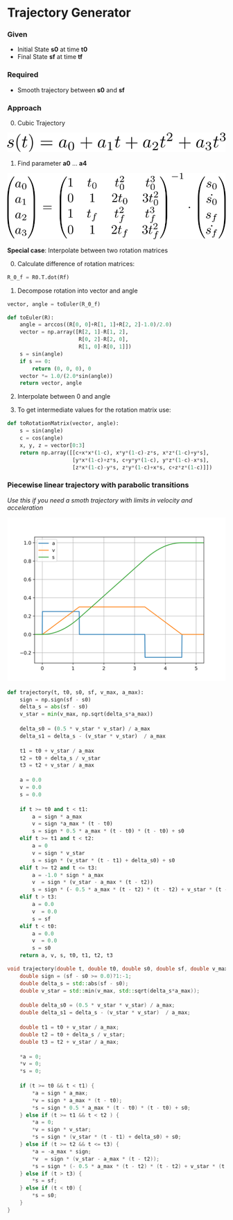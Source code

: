 
# Trajectory Generator

### Given

* Initial State **s0** at time **t0**
* Final State **sf** at time **tf**

### Required

* Smooth trajectory between **s0** and **sf**

### Approach

0. Cubic Trajectory

![Cubic Trajectory Image](./images/cubic-trajectory.svg)

1. Find parameter **a0** ... **a4**

![Cubic Trajectory Solution 1 Image](./images/cubic-trajectory-1.svg)

**Special case**: Interpolate between two rotation matrices

0. Calculate difference of rotation matrices:

```python
R_0_f = R0.T.dot(Rf)
```

1. Decompose rotation into vector and angle 

```python
vector, angle = toEuler(R_0_f)
```

```python
def toEuler(R):
    angle = arccos((R[0, 0]+R[1, 1]+R[2, 2]-1.0)/2.0)
    vector = np.array([R[2, 1]-R[1, 2],
                       R[0, 2]-R[2, 0],
                       R[1, 0]-R[0, 1]])
    s = sin(angle)
    if s == 0:
        return (0, 0, 0), 0
    vector *= 1.0/(2.0*sin(angle))
    return vector, angle
```

2. Interpolate between 0 and angle

3. To get intermediate values for the rotation matrix use:

```python
def toRotationMatrix(vector, angle):
    s = sin(angle)
    c = cos(angle)
    x, y, z = vector[0:3]
    return np.array([[c+x*x*(1-c), x*y*(1-c)-z*s, x*z*(1-c)+y*s],
                     [y*x*(1-c)+z*s, c+y*y*(1-c), y*z*(1-c)-x*s],
                     [z*x*(1-c)-y*s, z*y*(1-c)+x*s, c+z*z*(1-c)]])
```

### Piecewise linear trajectory with parabolic transitions

*Use this if you need a smoth trajectory with limits in velocity and acceleration*

![Cubic Trajectory Image](./images/traj.svg)

```python
def trajectory(t, t0, s0, sf, v_max, a_max):
    sign = np.sign(sf - s0)
    delta_s = abs(sf - s0)
    v_star = min(v_max, np.sqrt(delta_s*a_max))

    delta_s0 = (0.5 * v_star * v_star) / a_max
    delta_s1 = delta_s - (v_star * v_star)  / a_max

    t1 = t0 + v_star / a_max
    t2 = t0 + delta_s / v_star
    t3 = t2 + v_star / a_max

    a = 0.0
    v = 0.0
    s = 0.0

    if t >= t0 and t < t1:
        a = sign * a_max
        v = sign *a_max * (t - t0)
        s = sign * 0.5 * a_max * (t - t0) * (t - t0) + s0
    elif t >= t1 and t < t2:
        a = 0
        v = sign * v_star
        s = sign * (v_star * (t - t1) + delta_s0) + s0
    elif t >= t2 and t <= t3:
        a = -1.0 * sign * a_max
        v  = sign * (v_star - a_max * (t - t2))
        s = sign * (- 0.5 * a_max * (t - t2) * (t - t2) + v_star * (t - t2) + delta_s0 + delta_s1) + s0
    elif t > t3:
        a = 0.0
        v  = 0.0
        s = sf
    elif t < t0:
        a = 0.0
        v  = 0.0
        s = s0        
    return a, v, s, t0, t1, t2, t3
```

```cpp
void trajectory(double t, double t0, double s0, double sf, double v_max, double a_max, double* a, double* v, double* s) {
    double sign = (sf - s0 >= 0.0)?1:-1;
    double delta_s = std::abs(sf - s0);
    double v_star = std::min(v_max, std::sqrt(delta_s*a_max));

    double delta_s0 = (0.5 * v_star * v_star) / a_max;
    double delta_s1 = delta_s - (v_star * v_star)  / a_max;

    double t1 = t0 + v_star / a_max;
    double t2 = t0 + delta_s / v_star;
    double t3 = t2 + v_star / a_max;

    *a = 0;
    *v = 0;
    *s = 0;

    if (t >= t0 && t < t1) {
        *a = sign * a_max;
        *v = sign * a_max * (t - t0);
        *s = sign * 0.5 * a_max * (t - t0) * (t - t0) + s0;
    } else if (t >= t1 && t < t2 ) {
        *a = 0;
        *v = sign * v_star;
        *s = sign * (v_star * (t - t1) + delta_s0) + s0;
    } else if (t >= t2 && t <= t3) {
        *a = -a_max * sign;
        *v  = sign * (v_star - a_max * (t - t2));
        *s = sign * (- 0.5 * a_max * (t - t2) * (t - t2) + v_star * (t - t2) + delta_s0 + delta_s1) + s0;
    } else if (t > t3) {
        *s = sf;
    } else if (t < t0) {
        *s = s0;
    }
}
```